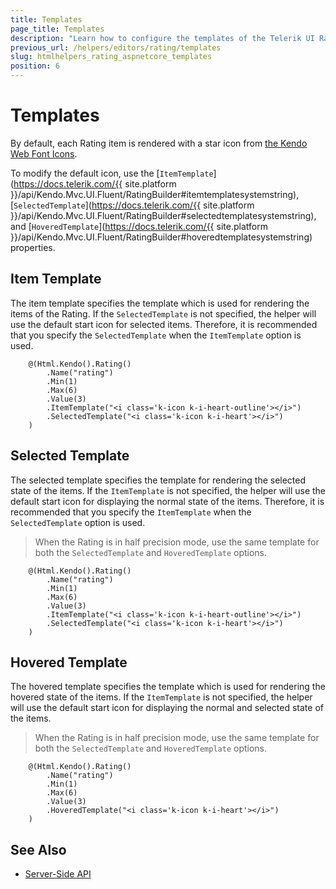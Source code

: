 ```yaml
---
title: Templates
page_title: Templates
description: "Learn how to configure the templates of the Telerik UI Rating for {{ site.framework }}."
previous_url: /helpers/editors/rating/templates
slug: htmlhelpers_rating_aspnetcore_templates
position: 6
---
```


# Templates

By default, each Rating item is rendered with a star icon from [the Kendo Web Font Icons](https://docs.telerik.com/kendo-ui/styles-and-layout/icons-web).

To modify the default icon, use the [`ItemTemplate`](https://docs.telerik.com/{{ site.platform }}/api/Kendo.Mvc.UI.Fluent/RatingBuilder#itemtemplatesystemstring), [`SelectedTemplate`](https://docs.telerik.com/{{ site.platform }}/api/Kendo.Mvc.UI.Fluent/RatingBuilder#selectedtemplatesystemstring), and [`HoveredTemplate`](https://docs.telerik.com/{{ site.platform }}/api/Kendo.Mvc.UI.Fluent/RatingBuilder#hoveredtemplatesystemstring) properties.

## Item Template

The item template specifies the template which is used for rendering the items of the Rating. If the `SelectedTemplate` is not specified, the helper will use the default start icon for selected items. Therefore, it is recommended that you specify the `SelectedTemplate` when the `ItemTemplate` option is used.

```Razor
    @(Html.Kendo().Rating()
        .Name("rating")
        .Min(1)
        .Max(6)
        .Value(3)
        .ItemTemplate("<i class='k-icon k-i-heart-outline'></i>")
        .SelectedTemplate("<i class='k-icon k-i-heart'></i>")
    )
```

## Selected Template

The selected template specifies the template for rendering the selected state of the items. If the `ItemTemplate` is not specified, the helper will use the default start icon for displaying the normal state of the items. Therefore, it is recommended that you specify the `ItemTemplate` when the `SelectedTemplate` option is used.

> When the Rating is in half precision mode, use the same template for both the `SelectedTemplate` and `HoveredTemplate` options.

```Razor
    @(Html.Kendo().Rating()
        .Name("rating")
        .Min(1)
        .Max(6)
        .Value(3)
        .ItemTemplate("<i class='k-icon k-i-heart-outline'></i>")
        .SelectedTemplate("<i class='k-icon k-i-heart'></i>")
    )
```

## Hovered Template

The hovered template specifies the template which is used for rendering the hovered state of the items. If the `ItemTemplate` is not specified, the helper will use the default start icon for displaying the normal and selected state of the items.

> When the Rating is in half precision mode, use the same template for both the `SelectedTemplate` and `HoveredTemplate` options.

```Razor
    @(Html.Kendo().Rating()
        .Name("rating")
        .Min(1)
        .Max(6)
        .Value(3)
        .HoveredTemplate("<i class='k-icon k-i-heart'></i>")
    )
```

## See Also

* [Server-Side API](/api/rating)
